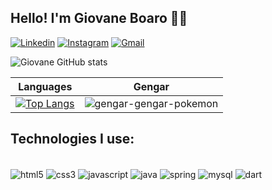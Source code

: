 ## Hello! I'm Giovane Boaro 🙋‍♂️

[![Linkedin](https://img.shields.io/badge/LinkedIn-0077B5?style=for-the-badge&logo=linkedin&logoColor=white)](www.linkedin.com/in/giovane-boaro-6a3783186)
[![Instagram](https://img.shields.io/badge/Instagram-E4405F?style=for-the-badge&logo=instagram&logoColor=white)](https://www.instagram.com/g.boaro/)
[![Gmail](https://img.shields.io/badge/Gmail-D14836?style=for-the-badge&logo=gmail&logoColor=white)](https://mail.google.com/mail/u/0/#inbox?compose=CllgCJfpKgZBJnWChrvgNzPMqCGPwdQlDqGPnxjRSSLkphHMxWBCVqSRpzcfrxGHBFsMBZXmDqV)


![Giovane GitHub stats](https://github-readme-stats.vercel.app/api?username=GiovaneBoaro&show_icons=true&theme=dracula)

| Languages | Gengar |
|--- |--- 
| [![Top Langs](https://github-readme-stats.vercel.app/api/top-langs/?username=GiovaneBoaro)](https://github.com/anuraghazra/github-readme-stats) | ![gengar-gengar-pokemon](https://github.com/GiovaneBoaro/GiovaneBoaro/assets/96142962/0ccdbfdc-4508-45d5-8f48-5ae4ffa7939c) | 

## Technologies I use:
<div style="display: inline_block"><br/>
<img align="center" alt="html5" src="https://img.shields.io/badge/HTML5-E34F26?style=for-the-badge&logo=html5&logoColor=white">
<img align="center" alt="css3" src="https://img.shields.io/badge/CSS3-1572B6?style=for-the-badge&logo=css3&logoColor=white">
<img align="center" alt="javascript" src="https://img.shields.io/badge/JavaScript-F7DF1E?style=for-the-badge&logo=javascript&logoColor=black">
<img align="center" alt="java" src="https://img.shields.io/badge/Java-ED8B00?style=for-the-badge&logo=openjdk&logoColor=white">
<img align="center" alt="spring" src="https://img.shields.io/badge/Spring-6DB33F?style=for-the-badge&logo=spring&logoColor=white">
<img align="center" alt="mysql" src="https://img.shields.io/badge/MySQL-00000F?style=for-the-badge&logo=mysql&logoColor=white">
<img align="center" alt="dart" src="https://img.shields.io/badge/Dart-0175C2?style=for-the-badge&logo=dart&logoColor=white">
</div>
